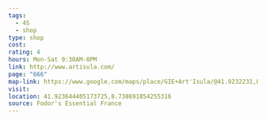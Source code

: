 ```yaml
---
tags:
  - 4S
  - shop
type: shop
cost: 
rating: 4
hours: Mon-Sat 9:30AM-8PM
link: http://www.artisula.com/
page: "666"
map-link: https://www.google.com/maps/place/GIE+Art'Isula/@41.9232231,8.7369464,16.75z/data=!4m10!1m2!2m1!1sArt'Insula+Ajjacio!3m6!1s0x12da698d35e3c7a1:0x839477f26268d2f8!8m2!3d41.9235183!4d8.7386088!15sChJBcnQnSW5zdWxhIEFqYWNjaW9aFCISYXJ0IGluc3VsYSBhamFjY2lvkgENcG90dGVyeV9zdG9yZeABAA!16s%2Fg%2F1tf4_8zg?entry=ttu&g_ep=EgoyMDI0MTAwOC4wIKXMDSoASAFQAw%3D%3D
visit: 
location: 41.923644405173725,8.738691854255316
source: Fodor's Essential France
---
```

